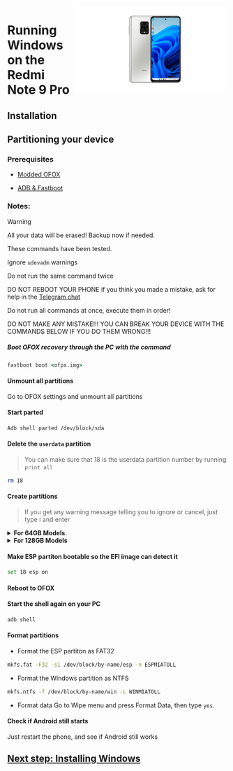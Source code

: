   <img align="right" src="https://github.com/Rubanoxd/Port-Windows-11-redmi-note-9_pro/blob/main/Miatoll.png" width="350" alt="Windows 11 Running On A Redmi Note 9 Pro">


# Running Windows on the Redmi Note 9 Pro

## Installation

## Partitioning your device

### Prerequisites

- [Modded OFOX](https://github.com/Rubanoxd/Port-Windows-11-redmi-note-9_pro/releases/tag/modded-ofox)

- [ADB & Fastboot](https://developer.android.com/studio/releases/platform-tools)

### Notes:
> [!Warning]
> All your data will be erased! Backup now if needed.
>
> These commands have been tested.
>
> Ignore `udevadm` warnings
>
> Do not run the same command twice
>
> DO NOT REBOOT YOUR PHONE if you think you made a mistake, ask for help in the [Telegram chat](https://t.me/+ZZQCSx2n6Pk1M2Y9)
>
> Do not run all commands at once, execute them in order!
>
> DO NOT MAKE ANY MISTAKE!!! YOU CAN BREAK YOUR DEVICE WITH THE COMMANDS BELOW IF YOU DO THEM WRONG!!!

##### Boot OFOX recovery through the PC with the command
```cmd
fastboot boot <ofpx.img>
```

#### Unmount all partitions
Go to OFOX settings and unmount all partitions

#### Start parted
```sh
Adb shell parted /dev/block/sda
```

#### Delete the `userdata` partition
> You can make sure that 18 is the userdata partition number by running
>  `print all`
```sh
rm 18
```

#### Create partitions
> If you get any warning message telling you to ignore or cancel, just type i and enter

<details>
<summary><b><strong>For 64GB Models</strong></b></summary>

- Create the ESP partition (stores Windows bootloader data and EFI files)
```sh
mkpart esp fat32 11GB 11.4GB
```

- Create the main partition where Windows will be installed to
```sh
mkpart win ntfs 11.4GB 42.4GB
```
  
- Create Android's data partition
```sh
mkpart userdata ext4 42.4GB 59.4GB
```

  </summary>
</details>

<details>
<summary><b><strong>For 128GB Models</strong></b></summary>


- Create the ESP partition (stores Windows bootloader data and EFI files)
```sh
mkpart esp fat32 11GB 11.4GB
```

- Create the main partition where Windows will be installed to
```sh
mkpart win ntfs 11.4GB 65.4GB
```
  
- Create Android's data partition
```sh
mkpart userdata ext4 65.4GB 123GB
```
  </summary>
</details>

#### Make ESP partiton bootable so the EFI image can detect it
```sh
set 18 esp on
```

#### Reboot to OFOX

#### Start the shell again on your PC
```cmd
adb shell
```

#### Format partitions
-  Format the ESP partiton as FAT32
```sh
mkfs.fat -F32 -s1 /dev/block/by-name/esp -n ESPMIATOLL
```

-  Format the Windows partition as NTFS
```sh
mkfs.ntfs -f /dev/block/by-name/win -L WINMIATOLL
```

- Format data
Go to Wipe menu and press Format Data, 
then type `yes`.

#### Check if Android still starts
Just restart the phone, and see if Android still works


## [Next step: Installing Windows](2-install-en.md)
